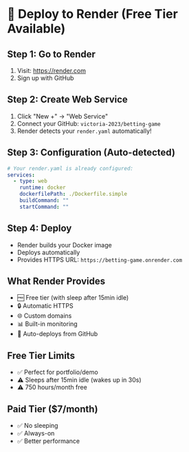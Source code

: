 # 🎨 Deploy to Render (Free Tier Available)

## Step 1: Go to Render
1. Visit: https://render.com
2. Sign up with GitHub

## Step 2: Create Web Service
1. Click "New +" → "Web Service"
2. Connect your GitHub: `victoria-2023/betting-game`
3. Render detects your `render.yaml` automatically!

## Step 3: Configuration (Auto-detected)
```yaml
# Your render.yaml is already configured:
services:
  - type: web
    runtime: docker
    dockerfilePath: ./Dockerfile.simple
    buildCommand: ""
    startCommand: ""
```

## Step 4: Deploy
- Render builds your Docker image
- Deploys automatically
- Provides HTTPS URL: `https://betting-game.onrender.com`

## What Render Provides
- 🆓 Free tier (with sleep after 15min idle)
- 🔒 Automatic HTTPS
- 🌐 Custom domains
- 📊 Built-in monitoring
- 🔄 Auto-deploys from GitHub

## Free Tier Limits
- ✅ Perfect for portfolio/demo
- ⚠️ Sleeps after 15min idle (wakes up in 30s)
- ⚠️ 750 hours/month free

## Paid Tier ($7/month)
- ✅ No sleeping
- ✅ Always-on
- ✅ Better performance
